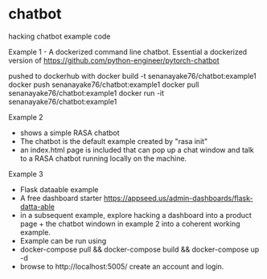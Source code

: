 # chatbot
hacking chatbot example code

Example 1 - A dockerized command line chatbot.
Essential a dockerized version of 
https://github.com/python-engineer/pytorch-chatbot

pushed to dockerhub with
docker build -t senanayake76/chatbot:example1
docker push senanayake76/chatbot:example1
docker pull senanayake76/chatbot:example1
docker run -it senanayake76/chatbot:example1

Example 2 
- shows a simple RASA chatbot
- The chatbot is the default example created by "rasa init"
- an index.html page is included that can pop up a chat window and talk to a RASA chatbot running locally on the machine.

Example 3
- Flask dataable example
- A free dashboard starter  https://appseed.us/admin-dashboards/flask-datta-able
- in a subsequent example, explore hacking a dashboard into a product page + the chatbot windown in example 2 into a coherent working example.
- Example can be run using 
-  docker-compose pull &&  docker-compose build &&  docker-compose up -d
- browse to http://localhost:5005/ create an account and login.




